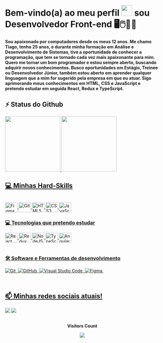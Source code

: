 # Bem-vindo(a) ao meu perfil <img src="https://media.giphy.com/media/hvRJCLFzcasrR4ia7z/giphy.gif" width="35"> sou Desenvolvedor Front-end 🖥️🖱️👨‍💻

#### Sou apaixonado por computadores desde os meus 12 anos. Me chamo Tiago, tenho 25 anos, e durante minha formação em Análise e Desenvolvimento de Sistemas, tive a oportunidade de conhecer a programação, que tem se tornado cada vez mais apaixonante para mim. Quero me tornar um bom programador e estou sempre aberto, buscando adquirir novos conhecimentos. Busco oportunidades em Estágio, Treinee ou Desenvolvedor Júnior, também estou aberto em aprender qualquer linguagem que a mim for sugerido pela empresa em que eu atuar. Sigo aprimorando meus conhecimentos em HTML, CSS e JavaScript e pretendo estudar em seguida React, Redux e TypeScript.

## ⚡ Status do Github

 <div>
   <a href="https://github.com/tiago-forward">
   <img height="180em" src="https://github-readme-stats.vercel.app/api?username=tiago-forward&show_icons=true&theme=tokyonight&include_all_commits=true&count_private=true"/>
   <img height="180em" src="https://github-readme-stats.vercel.app/api/top-langs/?username=tiago-forward&layout=compact&langs_count=6&theme=tokyonight"/>
</div>
    
## 💻 Minhas Hard-Skills

<div style="display: inline_block"><br>
  <img align="center" alt="Figma" height="32" width="40" src="https://raw.githubusercontent.com/danielcranney/readme-generator/main/public/icons/skills/figma-colored.svg" />
  <img align="center" alt="Git" height="32" width="40" src="https://cdn.simpleicons.org/git" />
  <img align="center" alt="HTML5" height="32" width="40" src="https://cdn.simpleicons.org/html5" />
  <img align="center" alt="CSS3" height="32" width="40" src="https://cdn.simpleicons.org/css3" />
  <img align="center" alt="JavaScript" height="32" width="40" src="https://cdn.simpleicons.org/javascript" />
<br>

 ### 💻 Tecnologias que pretendo estudar
  <img align="center" alt="React" height="32" width="40" src="https://cdn.simpleicons.org/react/eeeeee/3e4754" />
  <img align="center" alt="Redux" height="32" width="40" src="https://cdn.simpleicons.org/redux/eeeeee/3e4754" />
  <img align="center" alt="NodeJS" height="32" width="40" src="https://cdn.simpleicons.org/node.js/eeeeee/3e4754" />
  <img align="center" alt="TypeScript" height="32" width="40" src="https://cdn.simpleicons.org/typescript/eeeeee/3e4754" />
  <img align="center" alt="Angular" height="32" width="40" src="https://cdn.simpleicons.org/angular/eeeeee/3e4754" />
</div>

<br>

### 🛠️ Software e Ferramentas de desenvolvimento

![Git](https://img.shields.io/badge/-git-red?style=for-the-badge&logo=Git&logoColor=white)&nbsp;
![GitHub](https://img.shields.io/badge/-GitHub-181717?style=for-the-badge&logo=github)&nbsp;
![Visual Studio Code](https://img.shields.io/badge/-VSCODE-007ACC?style=for-the-badge&&logo=visual-studio-code&logoColor=white)&nbsp;
![Figma](https://img.shields.io/badge/figma-%23F24E1E.svg?style=for-the-badge&logo=figma&logoColor=white)&nbsp;

<br/>
 
## 📫 Minhas redes sociais atuais!
 
<div> 
  <a href = "mailto:devtiagoforward@gmail.com"><img src="https://img.shields.io/badge/-Gmail-%23333?style=for-the-badge&logo=gmail&logoColor=white" target="_blank"></a>
  <a href = "https://www.linkedin.com/in/tiago-lacerda-devfrontend/"><img src="https://img.shields.io/badge/-LinkedIn-%230077B5?style= for-the-badge&logo=linkedin&logoColor=white" target="_blank"></a>
</div>

<div align="center">
<br><p align="centre"><b>Visitors Count</b></p>  
<p align="center"><img align="center" src="https://profile-counter.glitch.me/{tiago-forward}/count.svg" /></p> 
<br></div>

